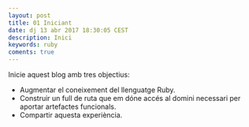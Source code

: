```yaml
---
layout: post
title: 01 Iniciant
date: dj 13 abr 2017 18:30:05 CEST 
description: Inici 
keywords: ruby
coments: true
---
```



Inicie aquest blog amb tres objectius:

- Augmentar el coneixement del llenguatge Ruby.
- Construir un full de ruta que em dóne accés al domini necessari per aportar artefactes funcionals.
- Compartir aquesta experiència.

